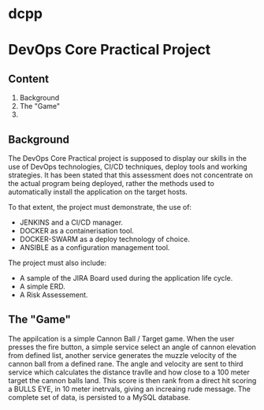 # dcpp
# DevOps Core Practical Project

## Content
1. Background
2. The "Game"
3. 


## Background
The DevOps Core Practical project is supposed to display our skills in the use of DevOps technologies, CI/CD techniques, deploy tools and working strategies. It has been stated that this assessment does not concentrate on the actual program being deployed, rather the methods used to automatically install the application on the target hosts.

To that extent, the project must demonstrate, the use of:
* JENKINS and a CI/CD manager.
* DOCKER as a containerisation tool.
* DOCKER-SWARM as a deploy technology of choice.
* ANSIBLE as a configuration management tool.

The project must also include:
* A sample of the JIRA Board used during the application life cycle.
* A simple ERD.
* A Risk Assessement.

## The "Game"
The appilcation is a simple Cannon Ball / Target game. When the user presses the fire 
button, a simple service select an angle of cannon elevation from defined list, 
another service generates the muzzle velocity of the cannon ball from a defined rane.
The angle and velocity are sent to third service which calculates the distance travlle and how close to a 100 meter target the cannon balls land. This score is then rank from 
a direct hit scoring a BULLS EYE, in 10 meter inetrvals, giving an increaing rude message.
The complete set of data, is persisted to a MySQL database.

